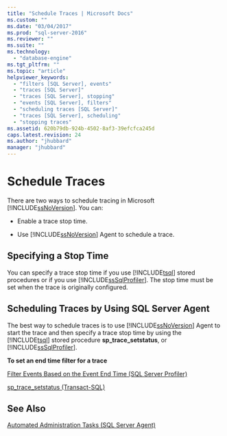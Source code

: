 ```yaml
---
title: "Schedule Traces | Microsoft Docs"
ms.custom: ""
ms.date: "03/04/2017"
ms.prod: "sql-server-2016"
ms.reviewer: ""
ms.suite: ""
ms.technology: 
  - "database-engine"
ms.tgt_pltfrm: ""
ms.topic: "article"
helpviewer_keywords: 
  - "filters [SQL Server], events"
  - "traces [SQL Server]"
  - "traces [SQL Server], stopping"
  - "events [SQL Server], filters"
  - "scheduling traces [SQL Server]"
  - "traces [SQL Server], scheduling"
  - "stopping traces"
ms.assetid: 620b79db-924b-4502-8af3-39efcfca245d
caps.latest.revision: 24
ms.author: "jhubbard"
manager: "jhubbard"
---
```

# Schedule Traces
  There are two ways to schedule tracing in Microsoft [!INCLUDE[ssNoVersion](../../advanced-analytics/r-services/includes/ssnoversion-md.md)]. You can:  
  
-   Enable a trace stop time.  
  
-   Use [!INCLUDE[ssNoVersion](../../advanced-analytics/r-services/includes/ssnoversion-md.md)] Agent to schedule a trace.  
  
## Specifying a Stop Time  
 You can specify a trace stop time if you use [!INCLUDE[tsql](../../advanced-analytics/r-services/includes/tsql-md.md)] stored procedures or if you use [!INCLUDE[ssSqlProfiler](../../analysis-services/data-mining/includes/sssqlprofiler-md.md)]. The stop time must be set when the trace is originally configured.  
  
## Scheduling Traces by Using SQL Server Agent  
 The best way to schedule traces is to use [!INCLUDE[ssNoVersion](../../advanced-analytics/r-services/includes/ssnoversion-md.md)] Agent to start the trace and then specify a trace stop time by using the [!INCLUDE[tsql](../../advanced-analytics/r-services/includes/tsql-md.md)] stored procedure **sp_trace_setstatus**, or [!INCLUDE[ssSqlProfiler](../../analysis-services/data-mining/includes/sssqlprofiler-md.md)].  
  
 **To set an end time filter for a trace**  
  
 [Filter Events Based on the Event End Time &#40;SQL Server Profiler&#41;](../../tools/sql-server-profiler/filter-events-based-on-the-event-end-time-sql-server-profiler.md)  
  
 [sp_trace_setstatus &#40;Transact-SQL&#41;](../../relational-databases/system-stored-procedures/sp-trace-setstatus-transact-sql.md)  
  
## See Also  
 [Automated Administration Tasks &#40;SQL Server Agent&#41;](../Topic/Automated%20Administration%20Tasks%20\(SQL%20Server%20Agent\).md)  
  
  